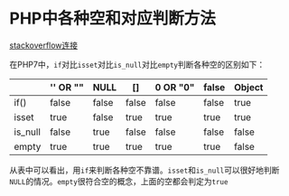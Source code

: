 # PHP中各种空和对应判断方法

[stackoverflow连接](https://stackoverflow.com/questions/8236354/php-is-null-or-empty)

在PHP7中，`if`对比`isset`对比`is_null`对比`empty`判断各种空的区别如下：

|         | '' OR "" | NULL  | []    | 0 OR "0" | false | Object |
| ------- | -------- | ----- | ----- | -------- | ----- | ------ |
| if()    | false    | false | false | false    | false | true   |
| isset   | true     | false | true  | true     | true  | true   |
| is_null | false    | true  | false | false    | false | false  |
| empty   | true     | true  | true  | true     | true  | false  |

 从表中可以看出，用`if`来判断各种空不靠谱。`isset`和`is_null`可以很好地判断`NULL`的情况。`empty`很符合空的概念，上面的空都会判定为`true`
